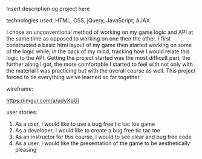 Insert description og project here

technologies used:
HTML, CSS, jQuery, JavaScript, AJAX

I chose an unconventional method of working on my game logic and API at the same time as opposed to working on one then the other. I first constructed a basic html layout of my game then started working on some of the logic while, in the back of my mind, tracking how I would relate this logic to the API. Getting the project started was the most difficult part, the further along I got, the more comfortable I started to feel with not only with the material I was practicing but with the overall course as well. This project forced to tie everything we’ve learned so far together.

wireframe:

https://imgur.com/a/udyXpUj

user stories:
1) As a user, I would like to use a bug free tic tac toe game
2) As a developer, I would like to create a bug free tic tac toe
3) As an instructor for this course, I would to see clear and bug free code
4) As a user, I would like the presentation of the game to be aesthetically pleasing
